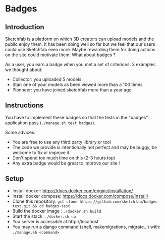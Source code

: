# Badges

## Introduction

Sketchfab is a platform on which 3D creators can upload models and the public enjoy them. It has been doing well so far but we feel that our users could use Sketchfab even more. Maybe rewarding them for doing actions on the site could motivate them. What about badges ?

As a user, you earn a badge when you met a set of criterions. 3 examples we thought about:

* Collector: you uploaded 5 models
* Star: one of your models as been viewed more than a 100 times
* Pionneer: you have joined sketchfab more than a year ago

## Instructions

You have to implement these badges so that the tests in the "badges" application pass (`./manage.sh test badges`).

Some advices:

* You are free to use any third party library or tool
* The code we provide is intentionally not perfect and may be buggy, be welcome to fix or improve it
* Don't spend too much time on this (2-3 hours top)
* Any extra badge would be great to improve our site !

## Setup

* Install docker: https://docs.docker.com/engine/installation/
* Install docker compose: https://docs.docker.com/compose/install/
* Clone this repository: `git clone https://github.com/sketchfab/badges-test.git && cd badges-test`
* Build the docker image : `./docker.sh build`
* Start the stack: `./docker.sh up`
* You server is accessible at http://locahost
* You may run a django command (shell, makemigrations, migrate...) with: `./manage.sh <command>`

